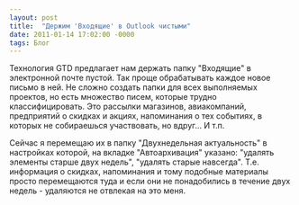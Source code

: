 ```yaml
---
layout: post
title:  "Держим 'Входящие' в Outlook чистыми"
date: 2011-01-14 17:02:00 -0000
tags: Блог 
---
```


Технология GTD предлагает нам держать папку "Входящие" в электронной почте пустой. Так проще обрабатывать каждое новое письмо в ней. Не сложно создать папки для всех выполняемых проектов, но есть множество писем, которые трудно классифицировать. Это рассылки магазинов, авиакомпаний, предприятий о скидках и акциях, напоминания о тех событиях, в которых не собираешься участвовать, но вдруг... И т.п.

Сейчас я перемещаю их в папку "Двухнедельная актуальность" в настройках которой, на вкладке "Автоархивация" указано: "удалять элементы старше двух недель", "удалять старые навсегда". Т.е. информация о скидках, напоминания и тому подобные материалы просто перемещаются туда и если они не понадобились в течение двух недель - удаляются не отвлекая на это меня.